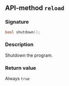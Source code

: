 ## API-method `reload`

### Signature
``` c++
bool shutdown();
```

### Description
Shutdown the program.

### Return value
Always `true`
